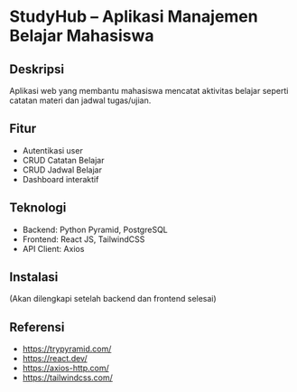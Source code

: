 # StudyHub – Aplikasi Manajemen Belajar Mahasiswa

## Deskripsi
Aplikasi web yang membantu mahasiswa mencatat aktivitas belajar seperti catatan materi dan jadwal tugas/ujian.

## Fitur
- Autentikasi user
- CRUD Catatan Belajar
- CRUD Jadwal Belajar
- Dashboard interaktif

## Teknologi
- Backend: Python Pyramid, PostgreSQL
- Frontend: React JS, TailwindCSS
- API Client: Axios

## Instalasi
(Akan dilengkapi setelah backend dan frontend selesai)

## Referensi
- https://trypyramid.com/
- https://react.dev/
- https://axios-http.com/
- https://tailwindcss.com/
